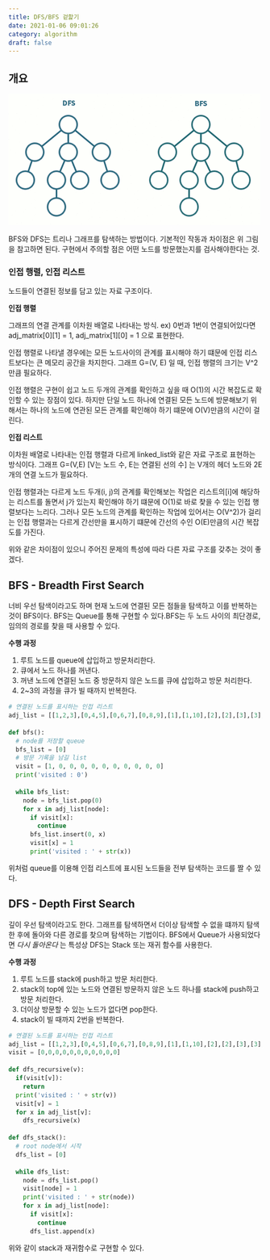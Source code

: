 ```yaml
---
title: DFS/BFS 겉핥기
date: 2021-01-06 09:01:26
category: algorithm
draft: false
---
```


## 개요

![](./images/bfs_vs_dfs.gif)

BFS와 DFS는 트리나 그래프를 탐색하는 방법이다. 기본적인 작동과 차이점은 위 그림을 참고하면 된다. 구현에서 주의할 점은 어떤 노드를 방문했는지를 검사해야한다는 것.

### 인접 행렬, 인접 리스트

노드들이 연결된 정보를 담고 있는 자료 구조이다. 

**인접 행렬**

그래프의 연결 관계를 이차원 배열로 나타내는 방식.
ex) 0번과 1번이 연결되어있다면 adj_matrix[0][1] = 1, adj_matrix[1][0] = 1 으로 표현한다.

인접 행렬로 나타낼 경우에는 모든 노드사이의 관계를 표시해야 하기 떄문에 인접 리스트보다는 큰 메모리 공간을 차지한다. 그래프 G=(V, E) 일 때, 인접 행렬의 크기는 V^2 만큼 필요하다.

인접 행렬은 구현이 쉽고 노드 두개의 관계를 확인하고 싶을 때 O(1)의 시간 복잡도로 확인할 수 있는 장점이 있다. 하지만 단일 노드 하나에 연결된 모든 노드에 방문해보기 위해서는 하나의 노드에 연관된 모든 관계를 확인해야 하기 떄문에 O(V)만큼의 시간이 걸린다.

**인접 리스트**

이차원 배열로 나타내는 인접 행렬과 다르게 linked_list와 같은 자료 구조로 표현하는 방식이다. 그래프 G=(V,E) [V는 노드 수, E는 연결된 선의 수] 는 V개의 헤더 노드와 2E개의 연결 노드가 필요하다. 

인접 행렬과는 다르게 노드 두개(i, j)의 관계를 확인해보는 작업은 리스트의[i]에 해당하는 리스트를 돌면서 j가 있는지 확인해야 하기 떄문에 O(1)로 바로 찾을 수 있는 인접 행렬보다는 느리다. 그러나 모든 노드의 관계를 확인하는 작업에 있어서는 O(V^2)가 걸리는 인접 행렬과는 다르게 간선만을 표시하기 떄문에 간선의 수인 O(E)만큼의 시간 복잡도를 가진다.

위와 같은 차이점이 있으니 주어진 문제의 특성에 따라 다른 자료 구조를 갖추는 것이 좋겠다.

## BFS - Breadth First Search

너비 우선 탐색이라고도 하며 현재 노드에 연결된 모든 점들을 탐색하고 이를 반복하는 것이 BFS이다. BFS는 Queue를 통해 구현할 수 있다.BFS는 두 노드 사이의 최단경로, 임의의 경로를 찾을 때 사용할 수 있다.

**수행 과정**

1. 루트 노드를 queue에 삽입하고 방문처리한다.
2. 큐에서 노드 하나를 꺼낸다.
3. 꺼낸 노드에 연결된 노드 중 방문하지 않은 노드를 큐에 삽입하고 방문 처리한다.
4. 2~3의 과정을 큐가 빌 때까지 반복한다.

```python
# 연결된 노드를 표시하는 인접 리스트
adj_list = [[1,2,3],[0,4,5],[0,6,7],[0,8,9],[1],[1,10],[2],[2],[3],[3],[5]]

def bfs():
  # node를 저장할 queue
  bfs_list = [0]
  # 방문 기록을 남길 list
  visit = [1, 0, 0, 0, 0, 0, 0, 0, 0, 0, 0]
  print('visited : 0')

  while bfs_list:
    node = bfs_list.pop(0)
    for x in adj_list[node]:
      if visit[x]:
        continue
      bfs_list.insert(0, x)
      visit[x] = 1
      print('visited : ' + str(x))

```

위처럼 queue를 이용해 인접 리스트에 표시된 노드들을 전부 탐색하는 코드를 짤 수 있다.

## DFS - Depth First Search

깊이 우선 탐색이라고도 한다. 그래프를 탐색하면서 더이상 탐색할 수 없을 떄까지 탐색한 후에 돌아와 다른 경로를 찾으며 탐색하는 기법이다. BFS에서 Queue가 사용되었다면 _다시 돌아온다_ 는 특성상 DFS는 Stack 또는 재귀 함수를 사용한다.

**수행 과정**
1. 루트 노드를 stack에 push하고 방문 처리한다.
2. stack의 top에 있는 노드와 연결된 방문하지 않은 노드 하나를 stack에 push하고 방문 처리한다.
3. 더이상 방문할 수 있는 노드가 없다면 pop한다.
4. stack이 빌 때까지 2번을 반복한다.

```python
# 연결된 노드를 표시하는 인접 리스트
adj_list = [[1,2,3],[0,4,5],[0,6,7],[0,8,9],[1],[1,10],[2],[2],[3],[3],[5]]
visit = [0,0,0,0,0,0,0,0,0,0,0]

def dfs_recursive(v):
  if(visit[v]):
    return
  print('visited : ' + str(v))
  visit[v] = 1
  for x in adj_list[v]:
    dfs_recursive(x)

def dfs_stack():
  # root node에서 시작
  dfs_list = [0]

  while dfs_list:
    node = dfs_list.pop()
    visit[node] = 1
    print('visited : ' + str(node))
    for x in adj_list[node]:
      if visit[x]:
        continue
      dfs_list.append(x)
```

위와 같이 stack과 재귀함수로 구현할 수 있다. 


